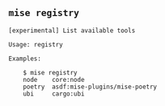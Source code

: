 ## `mise registry`

```text
[experimental] List available tools

Usage: registry

Examples:

    $ mise registry
    node    core:node
    poetry  asdf:mise-plugins/mise-poetry
    ubi     cargo:ubi
```
